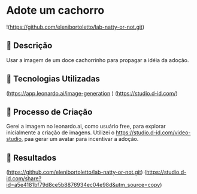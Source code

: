 


#  **Adote um cachorro**
!(https://github.com/elenibortoletto/lab-natty-or-not.git)
## 📒 Descrição
Usar a imagem de um doce cachorrinho para propagar a idéia da adoção.

## 🤖 Tecnologias Utilizadas
(https://app.leonardo.ai/image-generation
)
(https://studio.d-id.com/)
## 🧐 Processo de Criação
Gerei a imagem no leonardo.ai, como usuário free, para explorar inicialmente a criação de imagens.
Utilizei o https://studio.d-id.com/video-studio, paa gerar um avatar para incentivar a adoção.

## 🚀 Resultados
(https://github.com/elenibortoletto/lab-natty-or-not.git)
(https://studio.d-id.com/share?id=a5e4181bf79d8ce5b8876934ec04e98d&utm_source=copy)




